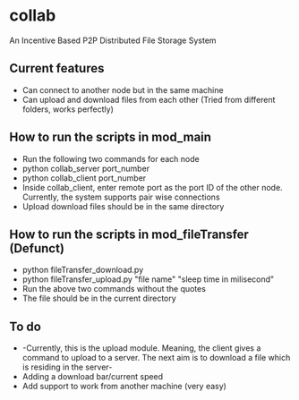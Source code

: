 # collab
An Incentive Based P2P Distributed File Storage System

## Current features
 * Can connect to another node but in the same machine
 * Can upload and download files from each other (Tried from different folders, works perfectly)

## How to run the scripts in mod_main
 * Run the following two commands for each node
 * python collab_server port_number
 * python collab_client port_number
 * Inside collab_client, enter remote port as the port ID of the other node. Currently, the system supports pair wise connections
 * Upload download files should be in the same directory

## How to run the scripts in mod_fileTransfer (Defunct)
 * python fileTransfer_download.py
 * python fileTransfer_upload.py "file name" "sleep time in milisecond"
 * Run the above two commands without the quotes
 * The file should be in the current directory

## To do
 * -Currently, this is the upload module. Meaning, the client gives a command to upload to a server. The next aim is to download a file which is residing in the server-
 * Adding a download bar/current speed
 * Add support to work from another machine (very easy)
